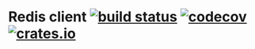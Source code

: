 # Redis client [![build status](https://github.com/ntex-rs/ntex-redis/workflows/CI%20%28Linux%29/badge.svg?branch=master&event=push)](https://github.com/ntex-rs/ntex-redis/actions?query=workflow%3A"CI+(Linux)") [![codecov](https://codecov.io/gh/ntex/ntex-redis/branch/master/graph/badge.svg)](https://codecov.io/gh/ntex-rs/ntex-redis) [![crates.io](https://meritbadge.herokuapp.com/ntex-redis)](https://crates.io/crates/ntex-redis)
